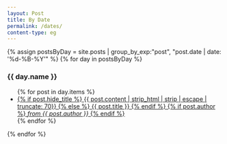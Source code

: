 ```yaml
---
layout: Post
title: By Date
permalink: /dates/
content-type: eg
---
```


{% assign postsByDay = 
site.posts | group_by_exp:"post", "post.date | date: '%d-%B-%Y'" %}
{% for day in postsByDay %}
  <h3 id="{{ day.name }}">{{ day.name }}</h3>
  <ul class="">
      {% for post in day.items %}
        <li style="">
          <a href="{{post.url}}">
            {% if post.hide_title %}
            {{ post.content | strip_html | strip | escape | truncate: 70}}
            {% else %}
            {{ post.title }}
            {% endif %}
            {% if post.author %}
            <em>from {{ post.author }}</em>
            {% endif %}
          </a>
        </li>
      {% endfor %}
  </ul>
{% endfor %}
